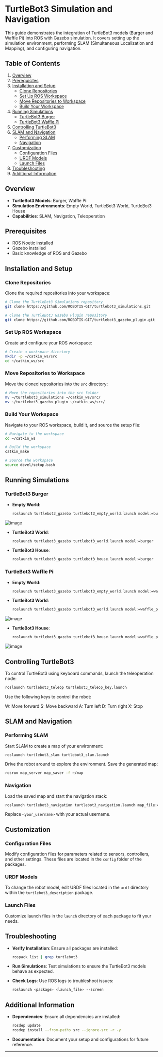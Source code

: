 

# TurtleBot3 Simulation and Navigation

This guide demonstrates the integration of TurtleBot3 models (Burger and Waffle Pi) into ROS with Gazebo simulation. It covers setting up the simulation environment, performing SLAM (Simultaneous Localization and Mapping), and configuring navigation.

## **Table of Contents**

1. [Overview](#overview)
2. [Prerequisites](#prerequisites)
3. [Installation and Setup](#installation-and-setup)
   - [Clone Repositories](#clone-repositories)
   - [Set Up ROS Workspace](#set-up-ros-workspace)
   - [Move Repositories to Workspace](#move-repositories-to-workspace)
   - [Build Your Workspace](#build-your-workspace)
4. [Running Simulations](#running-simulations)
   - [TurtleBot3 Burger](#turtlebot3-burger)
   - [TurtleBot3 Waffle Pi](#turtlebot3-waffle-pi)
5. [Controlling TurtleBot3](#controlling-turtlebot3)
6. [SLAM and Navigation](#slam-and-navigation)
   - [Performing SLAM](#performing-slam)
   - [Navigation](#navigation)
7. [Customization](#customization)
   - [Configuration Files](#configuration-files)
   - [URDF Models](#urdf-models)
   - [Launch Files](#launch-files)
8. [Troubleshooting](#troubleshooting)
9. [Additional Information](#additional-information)

## **Overview**

- **TurtleBot3 Models**: Burger, Waffle Pi
- **Simulation Environments**: Empty World, TurtleBot3 World, TurtleBot3 House
- **Capabilities**: SLAM, Navigation, Teleoperation

## **Prerequisites**

- ROS Noetic installed
- Gazebo installed
- Basic knowledge of ROS and Gazebo

## **Installation and Setup**

### **Clone Repositories**

Clone the required repositories into your workspace:

```bash
# Clone the TurtleBot3 Simulations repository
git clone https://github.com/ROBOTIS-GIT/turtlebot3_simulations.git

# Clone the TurtleBot3 Gazebo Plugin repository
git clone https://github.com/ROBOTIS-GIT/turtlebot3_gazebo_plugin.git
```

### **Set Up ROS Workspace**

Create and configure your ROS workspace:

```bash
# Create a workspace directory
mkdir -p ~/catkin_ws/src
cd ~/catkin_ws/src
```

### **Move Repositories to Workspace**

Move the cloned repositories into the `src` directory:

```bash
# Move the repositories into the src folder
mv ~/turtlebot3_simulations ~/catkin_ws/src/
mv ~/turtlebot3_gazebo_plugin ~/catkin_ws/src/
```

### **Build Your Workspace**

Navigate to your ROS workspace, build it, and source the setup file:

```bash
# Navigate to the workspace
cd ~/catkin_ws

# Build the workspace
catkin_make

# Source the workspace
source devel/setup.bash
```

## **Running Simulations**

### **TurtleBot3 Burger**

- **Empty World**:
  ```bash
  roslaunch turtlebot3_gazebo turtlebot3_empty_world.launch model:=burger
  ```
![image](https://github.com/user-attachments/assets/0ea381f8-dbba-49ac-980e-d8de670b9898)

- **TurtleBot3 World**:
  ```bash
  roslaunch turtlebot3_gazebo turtlebot3_world.launch model:=burger
  ```

- **TurtleBot3 House**:
  ```bash
  roslaunch turtlebot3_gazebo turtlebot3_house.launch model:=burger
  ```

### **TurtleBot3 Waffle Pi**

- **Empty World**:
  ```bash
  roslaunch turtlebot3_gazebo turtlebot3_empty_world.launch model:=waffle_pi
  ```

- **TurtleBot3 World**:
  ```bash
  roslaunch turtlebot3_gazebo turtlebot3_world.launch model:=waffle_pi
  ```

![image](https://github.com/user-attachments/assets/63e5c2c8-ba91-408e-a3b0-16a42ad95610)

- **TurtleBot3 House**:
  ```bash
  roslaunch turtlebot3_gazebo turtlebot3_house.launch model:=waffle_pi
  ```

![image](https://github.com/user-attachments/assets/d9396f74-f3e1-436f-b6ed-f4c972eebbe3)

## **Controlling TurtleBot3**

To control TurtleBot3 using keyboard commands, launch the teleoperation node:

```bash
roslaunch turtlebot3_teleop turtlebot3_teleop_key.launch
```
Use the following keys to control the robot:

W: Move forward
S: Move backward
A: Turn left
D: Turn right
X: Stop

## **SLAM and Navigation**

### **Performing SLAM**

Start SLAM to create a map of your environment:

```bash
roslaunch turtlebot3_slam turtlebot3_slam.launch
```

Drive the robot around to explore the environment. Save the generated map:

```bash
rosrun map_server map_saver -f ~/map
```

### **Navigation**

Load the saved map and start the navigation stack:

```bash
roslaunch turtlebot3_navigation turtlebot3_navigation.launch map_file:=/home/<your_username>/map.yaml
```

Replace `<your_username>` with your actual username.

## **Customization**

### **Configuration Files**

Modify configuration files for parameters related to sensors, controllers, and other settings. These files are located in the `config` folder of the packages.

### **URDF Models**

To change the robot model, edit URDF files located in the `urdf` directory within the `turtlebot3_description` package.

### **Launch Files**

Customize launch files in the `launch` directory of each package to fit your needs.

## **Troubleshooting**

- **Verify Installation**: Ensure all packages are installed:
  ```bash
  rospack list | grep turtlebot3
  ```

- **Run Simulations**: Test simulations to ensure the TurtleBot3 models behave as expected.

- **Check Logs**: Use ROS logs to troubleshoot issues:
  ```bash
  roslaunch <package> <launch_file> --screen
  ```

## **Additional Information**

- **Dependencies**: Ensure all dependencies are installed:
  ```bash
  rosdep update
  rosdep install --from-paths src --ignore-src -r -y
  ```

- **Documentation**: Document your setup and configurations for future reference.

---

